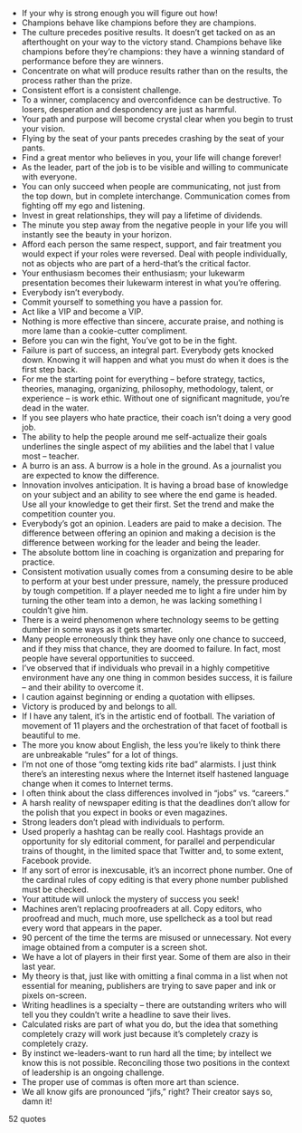  - If your why is strong enough you will figure out how!
 - Champions behave like champions before they are champions.
 - The culture precedes positive results. It doesn’t get tacked on as an afterthought on your way to the victory stand. Champions behave like champions before they’re champions: they have a winning standard of performance before they are winners.
 - Concentrate on what will produce results rather than on the results, the process rather than the prize.
 - Consistent effort is a consistent challenge.
 - To a winner, complacency and overconfidence can be destructive. To losers, desperation and despondency are just as harmful.
 - Your path and purpose will become crystal clear when you begin to trust your vision.
 - Flying by the seat of your pants precedes crashing by the seat of your pants.
 - Find a great mentor who believes in you, your life will change forever!
 - As the leader, part of the job is to be visible and willing to communicate with everyone.
 - You can only succeed when people are communicating, not just from the top down, but in complete interchange. Communication comes from fighting off my ego and listening.
 - Invest in great relationships, they will pay a lifetime of dividends.
 - The minute you step away from the negative people in your life you will instantly see the beauty in your horizon.
 - Afford each person the same respect, support, and fair treatment you would expect if your roles were reversed. Deal with people individually, not as objects who are part of a herd-that’s the critical factor.
 - Your enthusiasm becomes their enthusiasm; your lukewarm presentation becomes their lukewarm interest in what you’re offering.
 - Everybody isn’t everybody.
 - Commit yourself to something you have a passion for.
 - Act like a VIP and become a VIP.
 - Nothing is more effective than sincere, accurate praise, and nothing is more lame than a cookie-cutter compliment.
 - Before you can win the fight, You’ve got to be in the fight.
 - Failure is part of success, an integral part. Everybody gets knocked down. Knowing it will happen and what you must do when it does is the first step back.
 - For me the starting point for everything – before strategy, tactics, theories, managing, organizing, philosophy, methodology, talent, or experience – is work ethic. Without one of significant magnitude, you’re dead in the water.
 - If you see players who hate practice, their coach isn’t doing a very good job.
 - The ability to help the people around me self-actualize their goals underlines the single aspect of my abilities and the label that I value most – teacher.
 - A burro is an ass. A burrow is a hole in the ground. As a journalist you are expected to know the difference.
 - Innovation involves anticipation. It is having a broad base of knowledge on your subject and an ability to see where the end game is headed. Use all your knowledge to get their first. Set the trend and make the competition counter you.
 - Everybody’s got an opinion. Leaders are paid to make a decision. The difference between offering an opinion and making a decision is the difference between working for the leader and being the leader.
 - The absolute bottom line in coaching is organization and preparing for practice.
 - Consistent motivation usually comes from a consuming desire to be able to perform at your best under pressure, namely, the pressure produced by tough competition. If a player needed me to light a fire under him by turning the other team into a demon, he was lacking something I couldn’t give him.
 - There is a weird phenomenon where technology seems to be getting dumber in some ways as it gets smarter.
 - Many people erroneously think they have only one chance to succeed, and if they miss that chance, they are doomed to failure. In fact, most people have several opportunities to succeed.
 - I’ve observed that if individuals who prevail in a highly competitive environment have any one thing in common besides success, it is failure – and their ability to overcome it.
 - I caution against beginning or ending a quotation with ellipses.
 - Victory is produced by and belongs to all.
 - If I have any talent, it’s in the artistic end of football. The variation of movement of 11 players and the orchestration of that facet of football is beautiful to me.
 - The more you know about English, the less you’re likely to think there are unbreakable “rules” for a lot of things.
 - I’m not one of those “omg texting kids rite bad” alarmists. I just think there’s an interesting nexus where the Internet itself hastened language change when it comes to Internet terms.
 - I often think about the class differences involved in “jobs” vs. “careers.”
 - A harsh reality of newspaper editing is that the deadlines don’t allow for the polish that you expect in books or even magazines.
 - Strong leaders don’t plead with individuals to perform.
 - Used properly a hashtag can be really cool. Hashtags provide an opportunity for sly editorial comment, for parallel and perpendicular trains of thought, in the limited space that Twitter and, to some extent, Facebook provide.
 - If any sort of error is inexcusable, it’s an incorrect phone number. One of the cardinal rules of copy editing is that every phone number published must be checked.
 - Your attitude will unlock the mystery of success you seek!
 - Machines aren’t replacing proofreaders at all. Copy editors, who proofread and much, much more, use spellcheck as a tool but read every word that appears in the paper.
 - 90 percent of the time the terms are misused or unnecessary. Not every image obtained from a computer is a screen shot.
 - We have a lot of players in their first year. Some of them are also in their last year.
 - My theory is that, just like with omitting a final comma in a list when not essential for meaning, publishers are trying to save paper and ink or pixels on-screen.
 - Writing headlines is a specialty – there are outstanding writers who will tell you they couldn’t write a headline to save their lives.
 - Calculated risks are part of what you do, but the idea that something completely crazy will work just because it’s completely crazy is completely crazy.
 - By instinct we-leaders-want to run hard all the time; by intellect we know this is not possible. Reconciling those two positions in the context of leadership is an ongoing challenge.
 - The proper use of commas is often more art than science.
 - We all know gifs are pronounced “jifs,” right? Their creator says so, damn it!

52 quotes